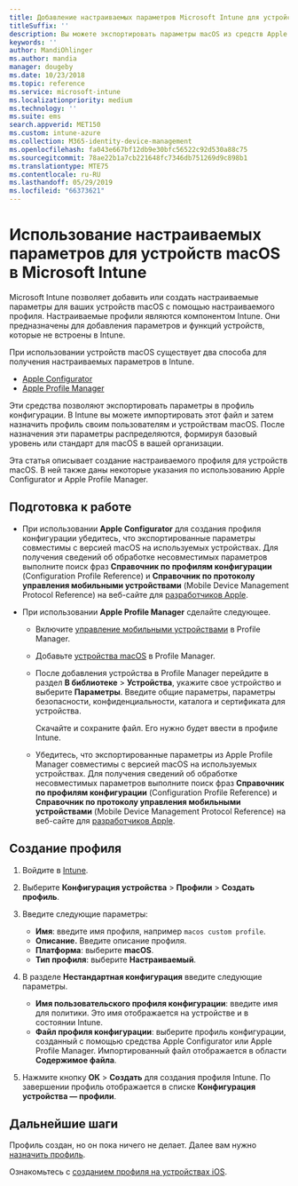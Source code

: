 ```yaml
---
title: Добавление настраиваемых параметров Microsoft Intune для устройств macOS в Azure | Документация Майкрософт
titleSuffix: ''
description: Вы можете экспортировать параметры macOS из средств Apple Configurator или Apple Profile Manager и затем импортировать их в Microsoft Intune. Эти параметры позволяют создавать и использовать настраиваемые параметры и функции, а также управлять ими на устройствах macOS. Затем этот настраиваемый профиль можно назначить или распространить для устройств macOS в вашей организации, чтобы задать некий базовый уровень или стандарт.
keywords: ''
author: MandiOhlinger
ms.author: mandia
manager: dougeby
ms.date: 10/23/2018
ms.topic: reference
ms.service: microsoft-intune
ms.localizationpriority: medium
ms.technology: ''
ms.suite: ems
search.appverid: MET150
ms.custom: intune-azure
ms.collection: M365-identity-device-management
ms.openlocfilehash: fa043e667bf12db9e30bfc56522c92d530a88c75
ms.sourcegitcommit: 78ae22b1a7cb221648fc7346db751269d9c898b1
ms.translationtype: MTE75
ms.contentlocale: ru-RU
ms.lasthandoff: 05/29/2019
ms.locfileid: "66373621"
---
```

# <a name="use-custom-settings-for-macos-devices-in-microsoft-intune"></a>Использование настраиваемых параметров для устройств macOS в Microsoft Intune

Microsoft Intune позволяет добавить или создать настраиваемые параметры для ваших устройств macOS с помощью настраиваемого профиля. Настраиваемые профили являются компонентом Intune. Они предназначены для добавления параметров и функций устройств, которые не встроены в Intune.

При использовании устройств macOS существует два способа для получения настраиваемых параметров в Intune.

- [Apple Configurator](https://itunes.apple.com/app/apple-configurator-2/id1037126344?mt=12)
- [Apple Profile Manager](https://support.apple.com/profile-manager)

Эти средства позволяют экспортировать параметры в профиль конфигурации. В Intune вы можете импортировать этот файл и затем назначить профиль своим пользователям и устройствам macOS. После назначения эти параметры распределяются, формируя базовый уровень или стандарт для macOS в вашей организации.

Эта статья описывает создание настраиваемого профиля для устройств macOS. В ней также даны некоторые указания по использованию Apple Configurator и Apple Profile Manager.

## <a name="before-you-begin"></a>Подготовка к работе

- При использовании **Apple Configurator** для создания профиля конфигурации убедитесь, что экспортированные параметры совместимы с версией macOS на используемых устройствах. Для получения сведений об обработке несовместимых параметров выполните поиск фраз **Справочник по профилям конфигурации** (Configuration Profile Reference) и **Справочник по протоколу управления мобильными устройствами** (Mobile Device Management Protocol Reference) на веб-сайте для [разработчиков Apple](https://developer.apple.com/).

- При использовании **Apple Profile Manager** сделайте следующее.

  - Включите [управление мобильными устройствами](https://help.apple.com/serverapp/mac/5.7/#/apd05B9B761-D390-4A75-9251-E9AD29A61D0C) в Profile Manager.
  - Добавьте [устройства macOS](https://help.apple.com/profilemanager/mac/5.7/#/pm9onzap1984) в Profile Manager.
  - После добавления устройства в Profile Manager перейдите в раздел **В библиотеке**  >  **Устройства**, укажите свое устройство и выберите **Параметры**. Введите общие параметры, параметры безопасности, конфиденциальности, каталога и сертификата для устройства.

    Скачайте и сохраните файл. Его нужно будет ввести в профиле Intune. 

  - Убедитесь, что экспортированные параметры из Apple Profile Manager совместимы с версией macOS на используемых устройствах. Для получения сведений об обработке несовместимых параметров выполните поиск фраз **Справочник по профилям конфигурации** (Configuration Profile Reference) и **Справочник по протоколу управления мобильными устройствами** (Mobile Device Management Protocol Reference) на веб-сайте для [разработчиков Apple](https://developer.apple.com/).

## <a name="create-the-profile"></a>Создание профиля

1. Войдите в [Intune](https://go.microsoft.com/fwlink/?linkid=2090973).
2. Выберите **Конфигурация устройства** > **Профили** > **Создать профиль**.
3. Введите следующие параметры:

    - **Имя**: введите имя профиля, например `macos custom profile`.
    - **Описание.** Введите описание профиля.
    - **Платформа**: выберите **macOS**.
    - **Тип профиля**: выберите **Настраиваемый**.

4. В разделе **Нестандартная конфигурация** введите следующие параметры.

    - **Имя пользовательского профиля конфигурации**: введите имя для политики. Это имя отображается на устройстве и в состоянии Intune.
    - **Файл профиля конфигурации**: выберите профиль конфигурации, созданный с помощью средства Apple Configurator или Apple Profile Manager. Импортированный файл отображается в области **Содержимое файла**.

5. Нажмите кнопку **ОК**  >  **Создать** для создания профиля Intune. По завершении профиль отображается в списке **Конфигурация устройства — профили**.

## <a name="next-steps"></a>Дальнейшие шаги

Профиль создан, но он пока ничего не делает. Далее вам нужно [назначить профиль](device-profile-assign.md).

Ознакомьтесь с [созданием профиля на устройствах iOS](custom-settings-ios.md).
